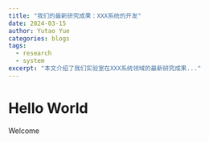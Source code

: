 ```yaml
---
title: "我们的最新研究成果：XXX系统的开发"
date: 2024-03-15
author: Yutao Yue
categories: blogs
tags:
  - research
  - system
excerpt: "本文介绍了我们实验室在XXX系统领域的最新研究成果..."
---
```


# Hello World

Welcome